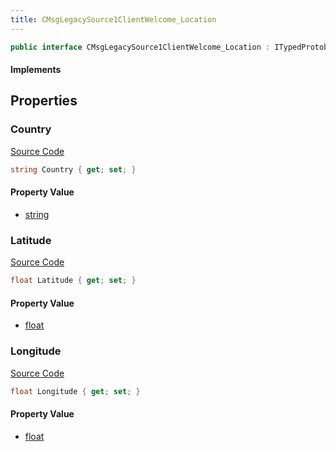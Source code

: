 ```yaml
---
title: CMsgLegacySource1ClientWelcome_Location
---
```


```csharp
public interface CMsgLegacySource1ClientWelcome_Location : ITypedProtobuf<CMsgLegacySource1ClientWelcome_Location>, INativeHandle
```

#### Implements

## Properties

### Country

[Source Code](https://github.com/swiftly-solution/swiftlys2/blob/main/managed/src/SwiftlyS2.Generated/Protobufs/Interfaces/CMsgLegacySource1ClientWelcome_Location.cs#L19)

```csharp
string Country { get; set; }
```

#### Property Value

- [string](https://learn.microsoft.com/dotnet/api/system.string)

### Latitude

[Source Code](https://github.com/swiftly-solution/swiftlys2/blob/main/managed/src/SwiftlyS2.Generated/Protobufs/Interfaces/CMsgLegacySource1ClientWelcome_Location.cs#L13)

```csharp
float Latitude { get; set; }
```

#### Property Value

- [float](https://learn.microsoft.com/dotnet/api/system.single)

### Longitude

[Source Code](https://github.com/swiftly-solution/swiftlys2/blob/main/managed/src/SwiftlyS2.Generated/Protobufs/Interfaces/CMsgLegacySource1ClientWelcome_Location.cs#L16)

```csharp
float Longitude { get; set; }
```

#### Property Value

- [float](https://learn.microsoft.com/dotnet/api/system.single)

